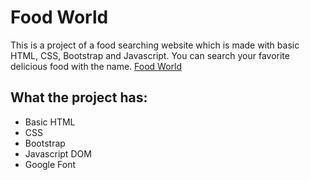 # Food World

This is a project of a food searching website which is made with basic HTML, CSS, Bootstrap and Javascript. You can search your favorite delicious food with the name. 
 [Food World](https://abdullahhosenakash.github.io/food-world/)


## What the project has:

* Basic HTML
* CSS
* Bootstrap
* Javascript DOM
* Google Font